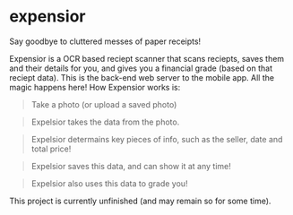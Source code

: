 # expensior
Say goodbye to cluttered messes of paper receipts!

Expensior is a OCR based reciept scanner that scans reciepts, saves them and their details for you, and gives you a financial grade (based on that reciept data).
This is the back-end web server to the mobile app. All the magic happens here!
How Expensior works is:
  > Take a photo (or upload a saved photo)
  
  > Expelsior takes the data from the photo.
  
  > Expelsior determains key pieces of info, such as the seller, date and total price!
  
  > Expelsior saves this data, and can show it at any time!
  
  > Expelsior also uses this data to grade you!

This project is currently unfinished (and may remain so for some time).
